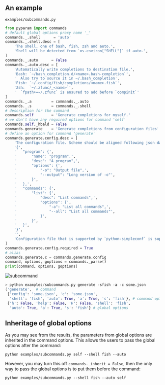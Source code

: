 ## An example
`examples/subcommands.py`
```python
from pyparam import commands
# default global options proxy name '_'
commands._.shell      = 'auto'
commands._.shell.desc = [
	'The shell, one of bash, fish, zsh and auto.',
	'Shell will be detected from `os.environ["SHELL"]` if auto.',
]
commands._.auto      = False
commands._.auto.desc = [
	'Automatically write completions to destination file.',
	'Bash: `~/bash_completion.d/<name>.bash-completion`',
	'  Also try to source it in ~/.bash_completion',
	'Fish: `~/.config/fish/completions/<name>.fish`',
	'Zsh:  `~/.zfunc/_<name>`',
	'  `fpath+=~/.zfunc` is ensured to add before `compinit`'
]
commands._.a         = commands._.auto
commands._.s         = commands._.shell
# description for the command
commands.self        = 'Generate completions for myself.'
# we don't have any required options for command 'self'
commands.self._hbald = False
commands.generate    = 'Generate completions from configuration files'
# define an option for command 'generate'
commands.generate.config.desc = [
	'The configuration file. Scheme should be aligned following json data:',
	'{',
	'	"program": {',
	'		"name": "program",',
	'		"desc": "A program",',
	'		"options": {',
	'			"-o": "Output file",',
	'			"--output": "Long version of -o"',
	'		}',
	'	},',
	'	"commands": {',
	'		"list": {',
	'			"desc": "List commands",',
	'			"options": {',
	'				"-a": "List all commands",',
	'				"--all": "List all commands"',
	'			}',
	'		}',
	'	}',
	'}',
	'',
	'Configuration file that is supported by `python-simpleconf` is supported.'
]
commands.generate.config.required = True
# alias
commands.generate.c = commands.generate.config
command, options, goptions = commands._parse()
print(command, options, goptions)
```

![subcommand][12]
```python
> python examples/subcommands.py generate -sfish -a -c some.json
('generate',  # command
 {'config': 'some.json', 'c': 'some.json',
  'shell': 'fish', 'auto': True, 'a': True, 's': 'fish'}, # command options
 {'h': False, 'help': False, 'H': False, 'shell': 'fish',
  'auto': True, 'a': True, 's': 'fish'} # global options
```

## Inheritage of global options
As you may see from the results, the parameters from global options are inherited in the command options. This allows the users to pass the global options after the command:
```shell
python examples/subcommands.py self --shell fish --auto
```
However, you may turn this off `commands._inherit = False`, then the only way to pass the global options is to put them before the command:
```shell
python examples/subcommands.py --shell fish --auto self
```

[12]: https://raw.githubusercontent.com/pwwang/pyparam/master/docs/static/subcommand.png
